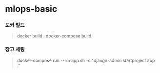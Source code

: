 # mlops-basic

### 도커 빌드
> docker build .
> docker-compose build

### 장고 세팅

> docker-compose run --rm app sh -c "django-admin startproject app ."